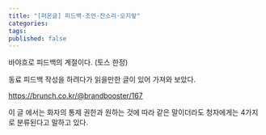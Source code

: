 ```yaml
---
title: "[퍼온글] 피드백·조언·잔소리·오지랖"
categories: 
tags: 
published: false
---
```

바야흐로 피드백의 계절이다. (토스 한정)

동료 피드백 작성을 하려다가 읽을만한 글이 있어 가져와 보았다.

https://brunch.co.kr/@brandbooster/167

이 글 에서는 화자의 통제 권한과 원하는 것에 따라 같은 말이더라도 청자에게는 4가지로 분류된다고 말하고 있다.

